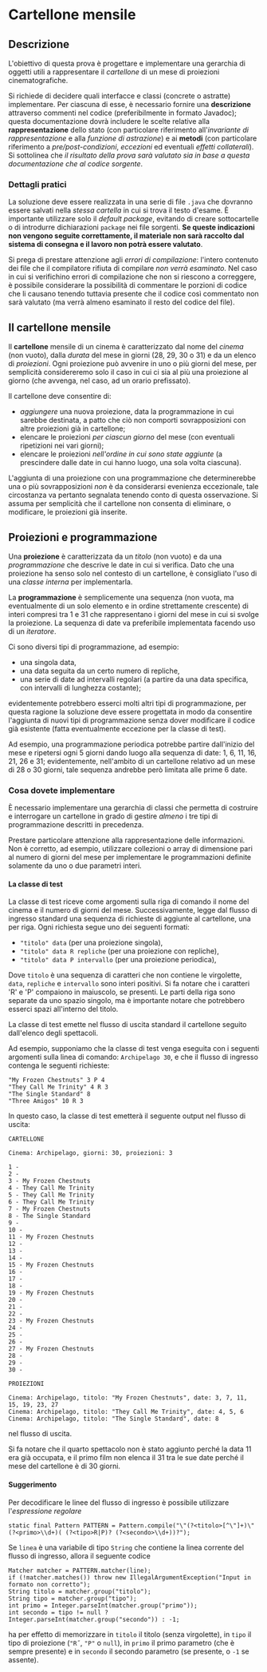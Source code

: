 # Cartellone mensile

## Descrizione

L'obiettivo di questa prova è progettare e implementare una gerarchia di oggetti
utili a rappresentare il *cartellone* di un mese di proiezioni cinematografiche.

Si richiede di decidere quali interfacce e classi (concrete o astratte)
implementare. Per ciascuna di esse, è necessario fornire una **descrizione**
attraverso commenti nel codice (preferibilmente in formato Javadoc); questa
documentazione dovrà includere le scelte relative alla **rappresentazione**
dello stato (con particolare riferimento all'*invariante di rappresentazione* e
alla *funzione di astrazione*) e ai **metodi** (con particolare riferimento a
*pre/post-condizioni*, *eccezioni* ed eventuali *effetti collaterali*). Si
sottolinea che *il risultato della prova sarà valutato sia in base a questa
documentazione che al codice sorgente*.

### Dettagli pratici

La soluzione deve essere realizzata in una serie di file `.java` che dovranno
essere salvati nella *stessa cartella* in cui si trova il testo d'esame. È
importante utilizzare solo il *default package*, evitando di creare
sottocartelle o di introdurre dichiarazioni `package` nei file sorgenti. **Se
queste indicazioni non vengono seguite correttamente, il materiale non sarà
raccolto dal sistema di consegna e il lavoro non potrà essere valutato**.

Si prega di prestare attenzione agli *errori di compilazione*: l'intero
contenuto dei file che il compilatore rifiuta di compilare *non verrà
esaminato*. Nel caso in cui si verifichino errori di compilazione che non si
riescono a correggere, è possibile considerare la possibilità di commentare le
porzioni di codice che li causano tenendo tuttavia presente che il codice così
commentato non sarà valutato (ma verrà almeno esaminato il resto del codice del
file).

## Il cartellone mensile

Il **cartellone** mensile di un cinema è caratterizzato dal nome del *cinema*
(non vuoto), dalla *durata* del mese in giorni (28, 29, 30 o 31) e da un elenco
di *proiezioni*. Ogni proiezione può avvenire in uno o più giorni del mese, per
semplicità considereremo solo il caso in cui ci sia al più una proiezione al
giorno (che avvenga, nel caso, ad un orario prefissato).

Il cartellone deve consentire di:

* *aggiungere* una nuova proiezione, data la programmazione in cui sarebbe
 destinata, a patto che ciò non comporti sovrapposizioni con altre proiezioni
 già in cartellone;
* elencare le proiezioni *per ciascun giorno* del mese (con eventuali
  ripetizioni nei vari giorni);
* elencare le proiezioni *nell'ordine in cui sono state aggiunte* (a prescindere
  dalle date in cui hanno luogo, una sola volta ciascuna).

L'aggiunta di una proiezione con una programmazione che determinerebbe una o più
sovrapposizioni *non* è da considerarsi evenienza eccezionale, tale circostanza
va pertanto segnalata tenendo conto di questa osservazione. Si assuma per
semplicità che il cartellone non consenta di eliminare, o modificare, le
proiezioni già inserite.

## Proiezioni e programmazione

Una **proiezione** è caratterizzata da un *titolo* (non vuoto) e da una
*programmazione* che descrive le date in cui si verifica. Dato che una
proiezione ha senso solo nel contesto di un cartellone, è consigliato l'uso di
una *classe interna* per implementarla.

La **programmazione** è semplicemente una sequenza (non vuota, ma eventualmente
di un solo elemento e in ordine strettamente crescente) di interi compresi tra 1
e 31 che rappresentano i giorni del mese in cui si svolge la proiezione. La
sequenza di date va preferibile implementata facendo uso di un *iteratore*.

Ci sono diversi tipi di programmazione, ad esempio:

* una singola data,
* una data seguita da un certo numero di repliche,
* una serie di date ad intervalli regolari (a partire da una data specifica, con
  intervalli di lunghezza costante);

evidentemente potrebbero esserci molti altri tipi di programmazione, per questa
ragione la soluzione deve essere progettata in modo da consentire l'aggiunta di
nuovi tipi di programmazione senza dover modificare il codice già esistente
(fatta eventualmente eccezione per la classe di test).

Ad esempio, una programmazione periodica potrebbe partire dall'inizio del mese e
ripetersi ogni 5 giorni dando luogo alla sequenza di date: 1, 6, 11, 16, 21, 26
e 31; evidentemente, nell'ambito di un cartellone relativo ad un mese di 28 o 30
giorni, tale sequenza andrebbe però limitata alle prime 6 date.

### Cosa dovete implementare

È necessario implementare una gerarchia di classi che permetta di costruire e
interrogare un cartellone in grado di gestire *almeno* i tre tipi di
programmazione descritti in precedenza.

Prestare particolare attenzione alla rappresentazione delle informazioni. Non è
corretto, ad esempio, utilizzare collezioni o array di dimensione pari al numero
di giorni del mese per implementare le programmazioni definite solamente da uno
o due parametri interi.

#### La classe di test

La classe di test riceve come argomenti sulla riga di comando il nome del cinema
e il numero di giorni del mese. Successivamente, legge dal flusso di ingresso
standard una sequenza di richieste di aggiunte al cartellone, una per riga. Ogni
richiesta segue uno dei seguenti formati:

* `"titolo" data` (per una proiezione singola),
* `"titolo" data R repliche` (per una proiezione con repliche),
* `"titolo" data P intervallo` (per una proiezione periodica),

Dove `titolo` è una sequenza di caratteri che non contiene le virgolette,
`data`, `repliche` e `intervallo` sono interi positivi. Si fa notare che i
caratteri 'R' e 'P' compaiono in maiuscolo, se presenti. Le parti della riga
sono separate da uno spazio singolo, ma è importante notare che potrebbero
esserci spazi all'interno del titolo.

La classe di test emette nel flusso di uscita standard il cartellone seguito
dall'elenco degli spettacoli.

Ad esempio, supponiamo che la classe di test venga eseguita con i seguenti
argomenti sulla linea di comando: `Archipelago 30`, e che il flusso di ingresso
contenga le seguenti richieste:

    "My Frozen Chestnuts" 3 P 4
    "They Call Me Trinity" 4 R 3
    "The Single Standard" 8
    "Three Amigos" 10 R 3

In questo caso, la classe di test emetterà il seguente output nel flusso di
uscita:

    CARTELLONE

    Cinema: Archipelago, giorni: 30, proiezioni: 3

    1 - 
    2 - 
    3 - My Frozen Chestnuts
    4 - They Call Me Trinity
    5 - They Call Me Trinity
    6 - They Call Me Trinity
    7 - My Frozen Chestnuts
    8 - The Single Standard
    9 - 
    10 - 
    11 - My Frozen Chestnuts
    12 - 
    13 - 
    14 - 
    15 - My Frozen Chestnuts
    16 - 
    17 - 
    18 - 
    19 - My Frozen Chestnuts
    20 - 
    21 - 
    22 - 
    23 - My Frozen Chestnuts
    24 - 
    25 - 
    26 - 
    27 - My Frozen Chestnuts
    28 - 
    29 - 
    30 - 

    PROIEZIONI

    Cinema: Archipelago, titolo: "My Frozen Chestnuts", date: 3, 7, 11, 15, 19, 23, 27
    Cinema: Archipelago, titolo: "They Call Me Trinity", date: 4, 5, 6
    Cinema: Archipelago, titolo: "The Single Standard", date: 8

nel flusso di uscita. 

Si fa notare che il quarto spettacolo non è stato aggiunto perché la data 11 era
già occupata, e il primo film non elenca il 31 tra le sue date perché il mese
del cartellone è di 30 giorni.

#### Suggerimento

Per decodificare le linee del flusso di ingresso è possibile utilizzare
l'*espressione regolare* 

    static final Pattern PATTERN = Pattern.compile("\"(?<titolo>[^\"]+)\" (?<primo>\\d+)( (?<tipo>R|P)? (?<secondo>\\d+))?");

Se `linea` è una variabile di tipo `String` che contiene la linea corrente del
flusso di ingresso, allora il seguente codice

    Matcher matcher = PATTERN.matcher(line);
    if (!matcher.matches()) throw new IllegalArgumentException("Input in formato non corretto");
    String titolo = matcher.group("titolo");
    String tipo = matcher.group("tipo");
    int primo = Integer.parseInt(matcher.group("primo"));
    int secondo = tipo != null ? Integer.parseInt(matcher.group("secondo")) : -1;

ha per effetto di memorizzare in `titolo` il titolo (senza virgolette), in
`tipo` il tipo di proiezione (`"R˝`, `"P"` o `null`), in `primo` il primo
parametro (che è sempre presente) e in `secondo` il secondo parametro (se
presente, o `-1` se assente).